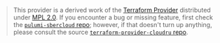 > This provider is a derived work of the [Terraform Provider](https://github.com/sbercloud-terraform/terraform-provider-cloudru)
> distributed under [MPL 2.0](https://www.mozilla.org/en-US/MPL/2.0/). If you encounter a bug or missing feature,
> first check the [`pulumi-sbercloud` repo](https://github.com/sbercloud-terraform/pulumi-cloudru/issues); however, if that doesn't turn up anything,
> please consult the source [`terraform-provider-cloudru` repo](https://github.com/sbercloud-terraform/terraform-provider-cloudru/issues).